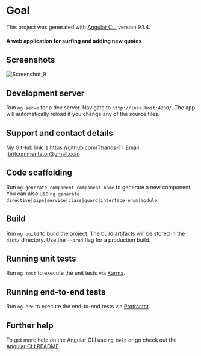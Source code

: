 # Goal

This project was generated with [Angular CLI](https://github.com/angular/angular-cli) version 9.1.4.

#### A web application for surfing and adding new quotes

## Screenshots
![Screenshot_9](https://user-images.githubusercontent.com/62003825/81697982-1520b580-946e-11ea-97cd-3e7f461dec63.png)


## Development server

Run `ng serve` for a dev server. Navigate to `http://localhost:4200/`. The app will automatically reload if you change any of the source files.

## Support and contact details
My GitHub link is https://github.com/Thanos-11 ,Email :britcommentator@gmail.com

## Code scaffolding

Run `ng generate component component-name` to generate a new component. You can also use `ng generate directive|pipe|service|class|guard|interface|enum|module`.

## Build

Run `ng build` to build the project. The build artifacts will be stored in the `dist/` directory. Use the `--prod` flag for a production build.

## Running unit tests

Run `ng test` to execute the unit tests via [Karma](https://karma-runner.github.io).

## Running end-to-end tests

Run `ng e2e` to execute the end-to-end tests via [Protractor](http://www.protractortest.org/).

## Further help

To get more help on the Angular CLI use `ng help` or go check out the [Angular CLI README](https://github.com/angular/angular-cli/blob/master/README.md).


